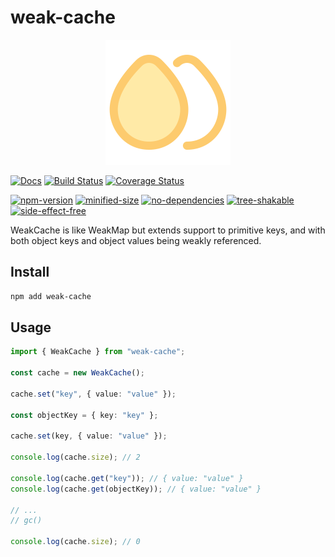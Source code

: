 # weak-cache

<p align="center">
  <img width="200" src="https://raw.githubusercontent.com/crimx/weak-cache/main/assets/logo.svg">
</p>

[![Docs](https://img.shields.io/badge/Docs-read-%23fdf9f5)](https://crimx.github.io/weak-cache)
[![Build Status](https://github.com/crimx/weak-cache/actions/workflows/build.yml/badge.svg)](https://github.com/crimx/weak-cache/actions/workflows/build.yml)
[![Coverage Status](https://img.shields.io/codeclimate/coverage/crimx/weak-cache)](https://codeclimate.com/github/crimx/weak-cache)

[![npm-version](https://img.shields.io/npm/v/weak-cache.svg)](https://www.npmjs.com/package/weak-cache)
[![minified-size](https://img.shields.io/bundlephobia/minzip/weak-cache)](https://bundlephobia.com/package/weak-cache)
[![no-dependencies](https://img.shields.io/badge/dependencies-none-success)](https://bundlejs.com/?q=weak-cache)
[![tree-shakable](https://img.shields.io/badge/tree-shakable-success)](https://bundlejs.com/?q=weak-cache)
[![side-effect-free](https://img.shields.io/badge/side--effect-free-success)](https://bundlejs.com/?q=weak-cache)

WeakCache is like WeakMap but extends support to primitive keys, and with both object keys and object values being weakly referenced.

## Install

```bash
npm add weak-cache
```

## Usage

```ts
import { WeakCache } from "weak-cache";

const cache = new WeakCache();

cache.set("key", { value: "value" });

const objectKey = { key: "key" };

cache.set(key, { value: "value" });

console.log(cache.size); // 2

console.log(cache.get("key")); // { value: "value" }
console.log(cache.get(objectKey)); // { value: "value" }

// ...
// gc()

console.log(cache.size); // 0
```
